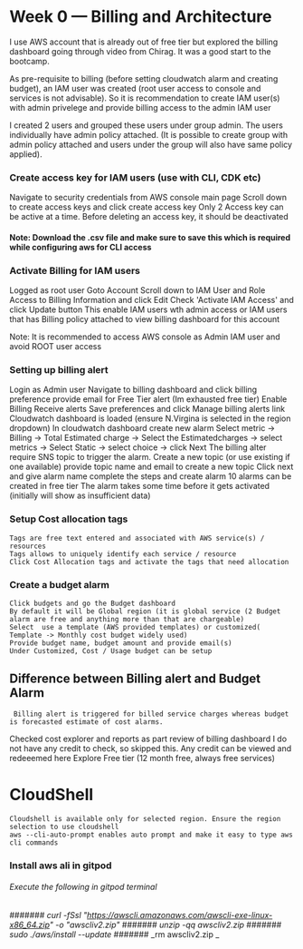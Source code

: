 # Week 0 — Billing and Architecture

I use AWS account that is already out of free tier but explored the billing dashboard going through video from Chirag. It was a good start to the bootcamp.

As pre-requisite to billing (before setting cloudwatch alarm and creating budget), an IAM user was created (root user access to console and services is not advisable). So it is recommendation to create IAM user(s) with admin privelege and provide billing access to the admin IAM user

I created 2 users and grouped these users under group admin. The users individually have admin policy attached. (It is possible to create group with admin policy attached and users under the group will also have same policy applied).

### Create access key for IAM users (use with CLI, CDK etc)
  Navigate to security credentials from AWS console main page
  Scroll down to create access keys and click create access key
  Only 2 Access key can be active at a time.
  Before deleting an access key, it should be deactivated
  #### Note: Download the .csv file and make sure to save this which is required while configuring aws for CLI access 

 ### Activate Billing for IAM users
  Logged as root user 
  Goto Account
  Scroll down to IAM User and Role Access to Billing Information and click Edit
  Check 'Activate IAM Access' and click Update button
  This enable IAM users wth admin access or IAM users that has Billing policy attached to view billing dashboard for this account
  
Note: It is recommended to access AWS console as Admin IAM user and avoid ROOT user access

### Setting up billing alert

   Login as Admin user
   Navigate to billing dashboard and click billing preference
   provide email for Free Tier alert (Im exhausted free tier)
   Enable Billing Receive alerts
   Save preferences and click Manage billing alerts link
   Cloudwatch dashboard is loaded (ensure N.Virgina is selected in the region dropdown)
   In cloudwatch dashboard create new alarm
   Select metric -> Billing -> Total Estimated charge -> Select the Estimatedcharges -> select metrics -> Select Static -> select choice -> click Next
   The billing alter require SNS topic to trigger the alarm. Create a new topic (or use existing if one available) provide topic name and email to create a new topic
   Click next and give alarm name
   complete the steps and create alarm
   10 alarms can be created in free tier
   The alarm takes some time before it gets activated (initially will show as insufficient data)
   
 ### Setup Cost allocation tags
    Tags are free text entered and associated with AWS service(s) / resources
    Tags allows to uniquely identify each service / resource
    Click Cost Allocation tags and activate the tags that need allocation
    
 ### Create a budget alarm
    Click budgets and go the Budget dashboard
    By default it will be Global region (it is global service (2 Budget alarm are free and anything more than that are chargeable)
    Select  use a template (AWS provided templates) or customized( Template -> Monthly cost budget widely used)
    Provide budget name, budget amount and provide email(s)
    Under Customized, Cost / Usage budget can be setup
    
  ## Difference between Billing alert and Budget Alarm
     Billing alert is triggered for billed service charges whereas budget is forecasted estimate of cost alarms.
  Checked cost explorer and reports as part review of billing dashboard
  I do not have any credit to check, so skipped this. Any credit can be viewed  and redeeemed here
  Explore Free tier (12 month free, always free services)
  
  # CloudShell
    Cloudshell is available only for selected region. Ensure the region selection to use cloudshell
    aws --cli-auto-prompt enables auto prompt and make it easy to type aws cli commands
    
  ### Install aws ali in gitpod
  ###### _Execute the following in gitpod terminal_
  #######         _curl -fSsl "https://awscli.amazonaws.com/awscli-exe-linux-x86_64.zip" -o "awscliv2.zip"_
  #######          _unzip -qq awscliv2.zip_
  #######          _sudo ./aws/install --update_
  #######          _rm awscliv2.zip  _
    
    

